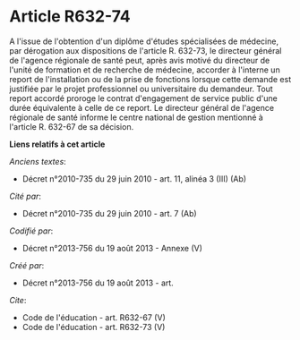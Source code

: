 # Article R632-74

A l'issue de l'obtention d'un diplôme d'études spécialisées de médecine, par dérogation aux dispositions de l'article R.
632-73, le directeur général de l'agence régionale de santé peut, après avis motivé du directeur de l'unité de formation et
de recherche de médecine, accorder à l'interne un report de l'installation ou de la prise de fonctions lorsque cette demande
est justifiée par le projet professionnel ou universitaire du demandeur. Tout report accordé proroge le contrat d'engagement
de service public d'une durée équivalente à celle de ce report. Le directeur général de l'agence régionale de santé informe
le centre national de gestion mentionné à l'article R. 632-67 de sa décision.

**Liens relatifs à cet article**

_Anciens textes_:

  - Décret n°2010-735 du 29 juin 2010 - art. 11, alinéa 3 (III) (Ab)

_Cité par_:

  - Décret n°2010-735 du 29 juin 2010 - art. 7 (Ab)

_Codifié par_:

  - Décret n°2013-756 du 19 août 2013 -  Annexe (V)

_Créé par_:

  - Décret n°2013-756 du 19 août 2013 - art.

_Cite_:

  - Code de l'éducation - art. R632-67 (V)
  - Code de l'éducation - art. R632-73 (V)
